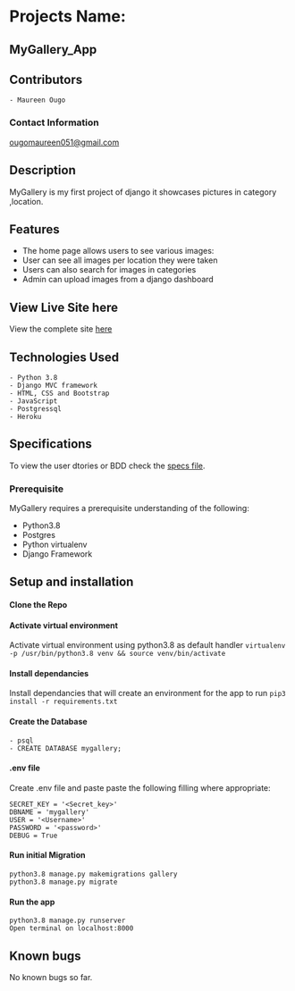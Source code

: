 # Projects Name:
##  MyGallery_App

## Contributors
    - Maureen Ougo

### Contact Information
ougomaureen051@gmail.com
## Description

MyGallery is my first project of django it showcases pictures in category ,location.

## Features
- The home page allows users to see various images:
- User can see all images per location they were taken
- Users can also search for images in categories
- Admin can upload images from a django dashboard

## View Live Site here
View the complete site [here](https://ougo-gallery.herokuapp.com/)

## Technologies Used
    - Python 3.8
    - Django MVC framework
    - HTML, CSS and Bootstrap
    - JavaScript
    - Postgressql
    - Heroku

## Specifications
To view the user dtories or BDD check the [specs file](specs.md).

### Prerequisite
MyGallery requires a prerequisite understanding of the following:

- Python3.8
- Postgres
- Python virtualenv
- Django Framework
## Setup and installation

#### Clone the Repo
####  Activate virtual environment
Activate virtual environment using python3.8 as default handler
    `virtualenv -p /usr/bin/python3.8 venv && source venv/bin/activate`
####  Install dependancies
Install dependancies that will create an environment for the app to run `pip3 install -r requirements.txt`
####  Create the Database
    - psql
    - CREATE DATABASE mygallery;
####  .env file
Create .env file and paste paste the following filling where appropriate:

    SECRET_KEY = '<Secret_key>'
    DBNAME = 'mygallery'
    USER = '<Username>'
    PASSWORD = '<password>'
    DEBUG = True
#### Run initial Migration
    python3.8 manage.py makemigrations gallery
    python3.8 manage.py migrate
#### Run the app
    python3.8 manage.py runserver
    Open terminal on localhost:8000

## Known bugs
No known bugs so far.




